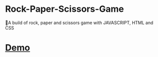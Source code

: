# Rock-Paper-Scissors-Game
🔴A  build  of rock, paper and scissors game with JAVASCRIPT, HTML and CSS
<h1><a target="_blank" href="https://rock-paper-scissors-game-onye.netlify.app" >Demo</a></h1>
